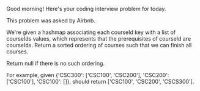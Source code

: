 Good morning! Here's your coding interview problem for today.

This problem was asked by Airbnb.

We're given a hashmap associating each courseId key with a list of courseIds 
values, which represents that the prerequisites of courseId are courseIds.
Return a sorted ordering of courses such that we can finish all courses.

Return null if there is no such ordering.

For example, given {'CSC300': ['CSC100', 'CSC200'], 'CSC200': ['CSC100'],
'CSC100': []}, should return ['CSC100', 'CSC200', 'CSCS300'].